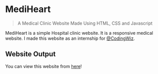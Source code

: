 # MediHeart
> A Medical Clinic Website Made Using HTML, CSS and Javascript

MediHeart is a simple Hospital clinic website. It is a responsive medical website. I made this website as an internship for [@CodingWiz](https://www.codingwiz.in/).

## Website Output

You can view this website from [here](www.google.com)!
